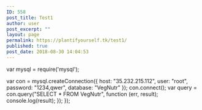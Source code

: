 ```yaml
---
ID: 558
post_title: Test1
author: user
post_excerpt: ""
layout: page
permalink: https://plantifyourself.tk/test1/
published: true
post_date: 2018-08-30 14:04:53
---
```

<!-- wp:html -->
var mysql = require('mysql');

var con = mysql.createConnection({
host: "35.232.215.112",
user: "root",
password: "1234,qwer",
database: "VegNutr"
});
con.connect();
var query = con.query("SELECT * FROM VegNutr", function (err, result);
console.log(result);
});
});
<!-- /wp:html -->
